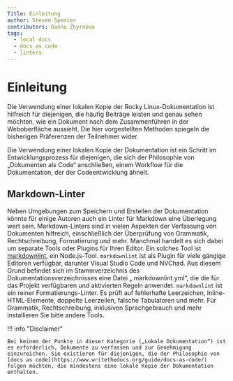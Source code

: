 ```yaml
---
Title: Einleitung
author: Steven Spencer
contributors: Ganna Zhyrnova
tags:
  - local docs
  - docs as code
  - linters
---
```


# Einleitung

Die Verwendung einer lokalen Kopie der Rocky Linux-Dokumentation ist hilfreich für diejenigen, die häufig Beiträge leisten und genau sehen möchten, wie ein Dokument nach dem Zusammenführen in der Weboberfläche aussieht. Die hier vorgestellten Methoden spiegeln die bisherigen Präferenzen der Teilnehmer wider.

Die Verwendung einer lokalen Kopie der Dokumentation ist ein Schritt im Entwicklungsprozess für diejenigen, die sich der Philosophie von „Dokumenten als Code“ anschließen, einem Workflow für die Dokumentation, der der Codeentwicklung ähnelt.

## Markdown-Linter

Neben Umgebungen zum Speichern und Erstellen der Dokumentation könnte für einige Autoren auch ein Linter für Markdown eine Überlegung wert sein. Markdown-Linters sind in vielen Aspekten der Verfassung von Dokumenten hilfreich, einschließlich der Überprüfung von Grammatik, Rechtschreibung, Formatierung und mehr. Manchmal handelt es sich dabei um separate Tools oder Plugins für Ihren Editor. Ein solches Tool ist [markdownlint](https://github.com/DavidAnson/markdownlint), ein Node.js-Tool. `markdownlint` ist als Plugin für viele gängige Editoren verfügbar, darunter Visual Studio Code und NVChad. Aus diesem Grund befindet sich im Stammverzeichnis des Dokumentationsverzeichnisses eine Datei „.markdownlint.yml“, die die für das Projekt verfügbaren und aktivierten Regeln anwendet. `markdownlint` ist ein reiner Formatierungs-Linter. Es prüft auf fehlerhafte Leerzeichen, Inline-HTML-Elemente, doppelte Leerzeilen, falsche Tabulatoren und mehr. Für Grammatik, Rechtschreibung, inklusiven Sprachgebrauch und mehr installieren Sie bitte andere Tools.

!!! info "Disclaimer"

```
Bei keinem der Punkte in dieser Kategorie („Lokale Dokumentation“) ist es erforderlich, Dokumente zu verfassen und zur Genehmigung einzureichen. Sie existieren für diejenigen, die der Philosophie von [docs as code](https://www.writethedocs.org/guide/docs-as-code/) folgen möchten, die mindestens eine lokale Kopie der Dokumentation enthalten.
```
